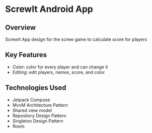 # ScrewIt Android App

## Overview


ScrewIt App design for the screw game to calculate score for players
## Key Features

- *Color*: color for every player and can change it 
- *Editing*: edit players, names, score, and color

## Technologies Used
- Jetpack Compose
- MvvM Architecture Pattern
- Shared view model
- Repository Design Pattern
- Singleton Design Pattern
- Room
